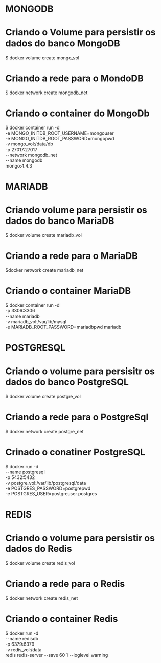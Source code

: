 
# MONGODB
# Criando o Volume para persistir os dados do banco MongoDB
$ docker volume create mongo_vol

# Criando a rede para o MondoDB
$ docker network create mongodb_net

# Criando o container do MongoDb
$ docker container run -d \
-e MONGO_INITDB_ROOT_USERNAME=mongouser \
-e MONGO_INITDB_ROOT_PASSWORD=mongopwd \
-v mongo_vol:/data/db \
-p 27017:27017 \
--network mongodb_net \
--name mongodb \
mongo:4.4.3


# MARIADB
# Criando volume para persistir os dados do banco MariaDB
$ docker volume create mariadb_vol

# Criando a rede para o MariaDB
$docker network create mariadb_net

# Criando o container MariaDB
$ docker container run -d \
-p 3306:3306 \
--name mariadb \
-v mariadb_vol:/var/lib/mysql \
-e MARIADB_ROOT_PASSWORD=mariadbpwd mariadb


# POSTGRESQL
# Criando o volume para persisitr os dados do banco PostgreSQL
$ docker volume create postgre_vol

# Criando a rede para o PostgreSql
$ docker network create postgre_net

# Crinado o conatiner PostgreSQL
$ docker run  -d \
--name postgresql \
-p 5432:5432 \
-v postgre_vol:/var/lib/postgresql/data \
-e POSTGRES_PASSWORD=postgrepwd \
-e POSTGRES_USER=postgreuser postgres


# REDIS
# Criando o volume para persistir os dados do Redis
$ docker volume create redis_vol

# Criando a rede para o Redis
$ docker network create redis_net

# Criando o container Redis
$ docker run -d \
--name redisdb \
-p 6379:6379 \
-v redis_vol:/data \
redis redis-server --save 60 1 --loglevel warning

